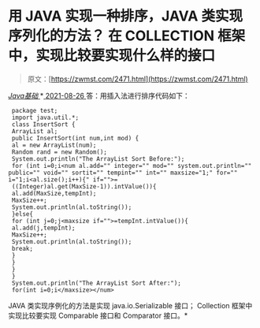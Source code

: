 <!--yml
category: 未分类
date: 0001-01-01 00:00:00
-->

# 用 JAVA 实现一种排序，JAVA 类实现序列化的方法？ 在 COLLECTION 框架中，实现比较要实现什么样的接口

> 原文：[https://zwmst.com/2471.html](https://zwmst.com/2471.html)

   [ *Java基础* ](https://zwmst.com/java%e5%9f%ba%e7%a1%80)*[ <time datetime="2021-08-26T10:48:59+08:00"> 2021-08-26 </time> ](https://zwmst.com/2471.html)  答：用插入法进行排序代码如下：

```
 package test; 
 import java.util.*; 
 class InsertSort { 
 ArrayList al; 
 public InsertSort(int num,int mod) { 
 al = new ArrayList(num); 
 Random rand = new Random(); 
 System.out.println("The ArrayList Sort Before:"); 
 for (int i=0;i<num al.add="" integer="" mod="" system.out.println="" public="" void="" sortit="" tempint="" int="" maxsize="1;" for="" i="1;i<al.size();i++){" if="">= 
 ((Integer)al.get(MaxSize-1)).intValue()){ 
 al.add(MaxSize,tempInt); 
 MaxSize++; 
 System.out.println(al.toString()); 
 }else{ 
 for (int j=0;j<maxsize if="">=tempInt.intValue()){ 
 al.add(j,tempInt); 
 MaxSize++; 
 System.out.println(al.toString()); 
 break; 
 } 
 } 
 } 
 } 
 System.out.println("The ArrayList Sort After:"); 
 for(int i=0;i</maxsize></num>
```

JAVA 类实现序例化的方法是实现 java.io.Serializable 接口； Collection 框架中实现比较要实现 Comparable 接口和 Comparator 接口。*
